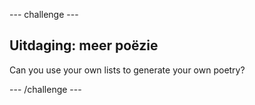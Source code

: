 \--- challenge \---

## Uitdaging: meer poëzie

Can you use your own lists to generate your own poetry?

\--- /challenge \---